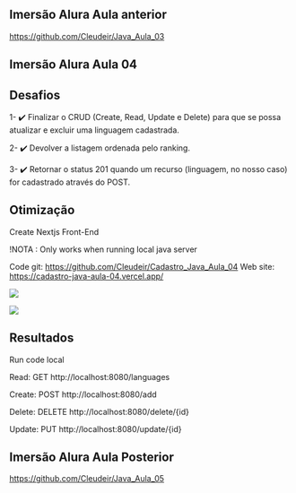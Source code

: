 ## Imersão Alura Aula anterior

https://github.com/Cleudeir/Java_Aula_03

## Imersão Alura Aula 04

## Desafios

 
1- ✔️ Finalizar o CRUD (Create, Read, Update e Delete) para que se possa atualizar e excluir uma linguagem cadastrada.

2- ✔️ Devolver a listagem ordenada pelo ranking.

3- ✔️ Retornar o status 201 quando um recurso (linguagem, no nosso caso) for cadastrado através do POST.


## Otimização

Create Nextjs Front-End

!NOTA : Only works when running local java server

Code git: https://github.com/Cleudeir/Cadastro_Java_Aula_04
Web site: https://cadastro-java-aula-04.vercel.app/

![](https://raw.githubusercontent.com/Cleudeir/Java_Aula_04/main/src/main/java/br/com/cleudeir/linguagensapi/images/img1.png)

![](https://raw.githubusercontent.com/Cleudeir/Java_Aula_04/main/src/main/java/br/com/cleudeir/linguagensapi/images/img2.png)

## Resultados

Run code local

Read: GET http://localhost:8080/languages

Create: POST http://localhost:8080/add

Delete: DELETE http://localhost:8080/delete/{id}

Update: PUT http://localhost:8080/update/{id}

## Imersão Alura Aula Posterior

https://github.com/Cleudeir/Java_Aula_05